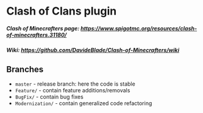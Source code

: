# Clash of Clans plugin
##### Clash of Minecrafters page: https://www.spigotmc.org/resources/clash-of-minecrafters.31180/
##### Wiki: https://github.com/DavideBlade/Clash-of-Minecrafters/wiki

## Branches
- `master` - release branch: here the code is stable
- `Feature/` - contain feature additions/removals
- `BugFix/` - contain bug fixes
- `Modernization/` - contain generalized code refactoring
